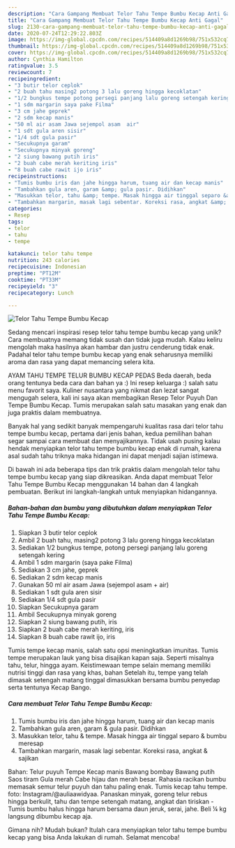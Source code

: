 ```yaml
---
description: "Cara Gampang Membuat Telor Tahu Tempe Bumbu Kecap Anti Gagal"
title: "Cara Gampang Membuat Telor Tahu Tempe Bumbu Kecap Anti Gagal"
slug: 2130-cara-gampang-membuat-telor-tahu-tempe-bumbu-kecap-anti-gagal
date: 2020-07-24T12:29:22.803Z
image: https://img-global.cpcdn.com/recipes/514409a8d1269b98/751x532cq70/telor-tahu-tempe-bumbu-kecap-foto-resep-utama.jpg
thumbnail: https://img-global.cpcdn.com/recipes/514409a8d1269b98/751x532cq70/telor-tahu-tempe-bumbu-kecap-foto-resep-utama.jpg
cover: https://img-global.cpcdn.com/recipes/514409a8d1269b98/751x532cq70/telor-tahu-tempe-bumbu-kecap-foto-resep-utama.jpg
author: Cynthia Hamilton
ratingvalue: 3.5
reviewcount: 7
recipeingredient:
- "3 butir telor ceplok"
- "2 buah tahu masing2 potong 3 lalu goreng hingga kecoklatan"
- "1/2 bungkus tempe potong persegi panjang lalu goreng setengah kering"
- "1 sdm margarin saya pake Filma"
- "3 cm jahe geprek"
- "2 sdm kecap manis"
- "50 ml air asam Jawa sejempol asam  air"
- "1 sdt gula aren sisir"
- "1/4 sdt gula pasir"
- "Secukupnya garam"
- "Secukupnya minyak goreng"
- "2 siung bawang putih iris"
- "2 buah cabe merah keriting iris"
- "8 buah cabe rawit ijo iris"
recipeinstructions:
- "Tumis bumbu iris dan jahe hingga harum, tuang air dan kecap manis"
- "Tambahkan gula aren, garam &amp; gula pasir. Didihkan"
- "Masukkan telor, tahu &amp; tempe. Masak hingga air tinggal separo &amp; bumbu meresap"
- "Tambahkan margarin, masak lagi sebentar. Koreksi rasa, angkat &amp; sajikan"
categories:
- Resep
tags:
- telor
- tahu
- tempe

katakunci: telor tahu tempe 
nutrition: 243 calories
recipecuisine: Indonesian
preptime: "PT12M"
cooktime: "PT33M"
recipeyield: "3"
recipecategory: Lunch

---
```



![Telor Tahu Tempe Bumbu Kecap](https://img-global.cpcdn.com/recipes/514409a8d1269b98/751x532cq70/telor-tahu-tempe-bumbu-kecap-foto-resep-utama.jpg)

Sedang mencari inspirasi resep telor tahu tempe bumbu kecap yang unik? Cara membuatnya memang tidak susah dan tidak juga mudah. Kalau keliru mengolah maka hasilnya akan hambar dan justru cenderung tidak enak. Padahal telor tahu tempe bumbu kecap yang enak seharusnya memiliki aroma dan rasa yang dapat memancing selera kita.

AYAM TAHU TEMPE TELUR BUMBU KECAP PEDAS Beda daerah, beda orang tentunya beda cara dan bahan ya :) Ini resep keluarga :) salah satu menu favorit saya. Kuliner nusantara yang nikmat dan lezat sangat mengugah selera, kali ini saya akan membagikan Resep Telor Puyuh Dan Tempe Bumbu Kecap. Tumis merupakan salah satu masakan yang enak dan juga praktis dalam membuatnya.

Banyak hal yang sedikit banyak mempengaruhi kualitas rasa dari telor tahu tempe bumbu kecap, pertama dari jenis bahan, kedua pemilihan bahan segar sampai cara membuat dan menyajikannya. Tidak usah pusing kalau hendak menyiapkan telor tahu tempe bumbu kecap enak di rumah, karena asal sudah tahu triknya maka hidangan ini dapat menjadi sajian istimewa.


Di bawah ini ada beberapa tips dan trik praktis dalam mengolah telor tahu tempe bumbu kecap yang siap dikreasikan. Anda dapat membuat Telor Tahu Tempe Bumbu Kecap menggunakan 14 bahan dan 4 langkah pembuatan. Berikut ini langkah-langkah untuk menyiapkan hidangannya.

<!--inarticleads1-->

##### Bahan-bahan dan bumbu yang dibutuhkan dalam menyiapkan Telor Tahu Tempe Bumbu Kecap:

1. Siapkan 3 butir telor ceplok
1. Ambil 2 buah tahu, masing2 potong 3 lalu goreng hingga kecoklatan
1. Sediakan 1/2 bungkus tempe, potong persegi panjang lalu goreng setengah kering
1. Ambil 1 sdm margarin (saya pake Filma)
1. Sediakan 3 cm jahe, geprek
1. Sediakan 2 sdm kecap manis
1. Gunakan 50 ml air asam Jawa (sejempol asam + air)
1. Sediakan 1 sdt gula aren sisir
1. Sediakan 1/4 sdt gula pasir
1. Siapkan Secukupnya garam
1. Ambil Secukupnya minyak goreng
1. Siapkan 2 siung bawang putih, iris
1. Siapkan 2 buah cabe merah keriting, iris
1. Siapkan 8 buah cabe rawit ijo, iris


Tumis tempe kecap manis, salah satu opsi meningkatkan imunitas. Tumis tempe merupakan lauk yang bisa disajikan kapan saja. Seperti misalnya tahu, telur, hingga ayam. Keistimewaan tempe selain memang memiliki nutrisi tinggi dan rasa yang khas, bahan Setelah itu, tempe yang telah dimasak setengah matang tinggal dimasukkan bersama bumbu penyedap serta tentunya Kecap Bango. 

<!--inarticleads2-->

##### Cara membuat Telor Tahu Tempe Bumbu Kecap:

1. Tumis bumbu iris dan jahe hingga harum, tuang air dan kecap manis
1. Tambahkan gula aren, garam &amp; gula pasir. Didihkan
1. Masukkan telor, tahu &amp; tempe. Masak hingga air tinggal separo &amp; bumbu meresap
1. Tambahkan margarin, masak lagi sebentar. Koreksi rasa, angkat &amp; sajikan


Bahan: Telur puyuh Tempe Kecap manis Bawang bombay Bawang putih Saos tiram Gula merah Cabe hijau dan merah besar. Rahasia racikan bumbu memasak semur telur puyuh dan tahu paling enak. Tumis kecap tahu tempe. foto: Instagram/@auliaawidyaa. Panaskan minyak, goreng telur rebus hingga berkulit, tahu dan tempe setengah matang, angkat dan tiriskan - Tumis bumbu halus hingga harum bersama daun jeruk, serai, jahe. Beli ¼ kg langsung dibumbu kecap aja. 

Gimana nih? Mudah bukan? Itulah cara menyiapkan telor tahu tempe bumbu kecap yang bisa Anda lakukan di rumah. Selamat mencoba!
